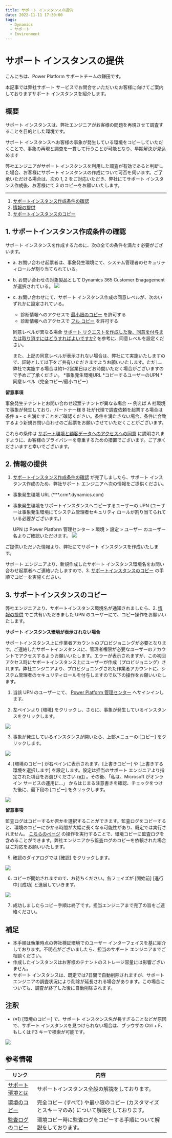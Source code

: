```yaml
---
title: サポート インスタンスの提供
date: 2022-11-11 17:30:00
tags:
  - Dynamics
  - サポート
  - Environment
---
```


#  サポート インスタンスの提供

こんにちは、Power Platform サポートチームの鎌田です。

本記事では弊社サポート サービスでお問合せいただいたお客様に向けてご案内しておりますサポート インスタンスを紹介します。

## 概要

サポート インスタンスは、弊社エンジニアがお客様の問題を再現させて調査することを目的とした環境です。

サポート インスタンスへお客様の事象が発生している環境をコピーしていただくことで、事象の再現と調査を一貫して行うことが可能となり、早期解決が見込めます

弊社エンジニアがサポート インスタンスを利用した調査が有効であると判断した場合、お客様にサポート インスタンスの作成について可否を伺います。ご了承いただける場合は、次の 1, 2 をご対応いただき、弊社にてサポート インスタンス作成後、お客様にて 3 のコピーをお願いいたします。

---
1. [サポートインスタンス作成条件の確認](#anchor-about-criteria)
2. [情報の提供](#anchor-about-information)
3. [サポートインスタンスのコピー](#anchor-about-copy)


<a id='anchor-about-criteria'></a>
## 1. サポートインスタンス作成条件の確認

サポート インスタンスを作成するために、次の全ての条件を満たす必要がございます。
* a. お問い合わせ起票者は、事象発生環境にて、システム管理者のセキュリティロールが割り当てられている。
* b. お問い合わせの対象製品として Dynamics 365 Customer Enagagement が選択されている。
![](./Provide-Support-Instance/00_SR_product.png)
* c. お問い合わせにて、サポート インスタンス作成の同意レベルが、次のいずれかに設定されている。
    * 診断情報へのアクセスで [最小限のコピー](https://learn.microsoft.com/ja-jp/power-platform/admin/copy-environment#copy-over-customizations-and-schemas-only) を許可する
    * 診断情報へのアクセスで [フル コピー](https://learn.microsoft.com/ja-jp/power-platform/admin/copy-environment#copy-over-everything) を許可する
    
    同意レベルが異なる場合 [サポート リクエストを作成した後、同意を付与または取り消すにはどうすればよいですか?](https://learn.microsoft.com/ja-jp/power-platform/admin/support-environment#how-do-i-grant-or-revoke-consent-after-i-create-a-support-request) を参考に、同意レベルを設定ください。

    また、上記の同意レベルが表示されない場合は、弊社にて実施いたしますので、証跡として以下をご共有いただきますようお願いいたします。ただし、弊社で実施する場合は約1~2営業日ほどお時間いただく場合がございますので予めご了承ください。
    *事象発生環境URL
    *コピーするユーザーのUPN
    *同意レベル（完全コピー/最小コピー）
    



__留意事項__

事象発生テナントとお問い合わせ起票テナントが異なる場合 -- 例えば A 社環境で事象が発生しており、パートナー様 B 社が代理で調査依頼を起票する場合は条件 a ~ c を満たすことをご確認ください。条件を満たさない場合、条件に合致するよう新規お問い合わせのご起票をお願いさせていただくことがございます。

これらの条件は [サポート環境と顧客データへのアクセスへの同意](https://learn.microsoft.com/ja-jp/power-platform/admin/support-environment) に説明されますように、お客様のプライバシーを尊重するための措置でございます。ご了承くださいますと幸いでございます。


<a id='anchor-about-information'></a>
## 2. 情報の提供
1. [サポートインスタンス作成条件の確認](#anchor-about-criteria) が完了しましたら、サポート インスタンス作成のため、弊社サポート エンジニアへ次の情報をご提供ください。
* 事象発生環境 URL (\***.crm\*.dynamics.com)
* 事象発生環境をサポートインスタンスへコピーするユーザーの UPN (ユーザーは事象発生環境にてシステム管理者セキュリティ ロールが割り当てられている必要がございます。)

  UPN は Power Platform 管理センター > 環境 > 設定 > ユーザー のユーザー名よりご確認いただけます。
![](./Provide-Support-Instance/00_UPN.png)

ご提供いただいた情報より、弊社にてサポート インスタンスを作成いたします。

サポート エンジニアより、新規作成したサポート インスタンス環境名をお問い合わせ起票者へご連絡いたしますので、3. [サポートインスタンスのコピー](#anchor-about-copy) の手順でコピーを実施ください。


<a id='anchor-about-copy'></a>
## 3. サポートインスタンスのコピー

弊社エンジニアより、サポートインスタンス環境名が通知されましたら、2. [情報の提供](#anchor-about-information) でご共有いただきました UPN のユーザーにて、コピー操作をお願いいたします。


__サポート インスタンス環境が表示されない場合__ 

サポートインスタンス上に作業者アカウントのプロビジョニングが必要となります。ご連絡したサポートインスタンスに、管理者権限が必要なユーザーのアカウントでアクセスするようお願いいたします。エラーが表示されますが、この初回アクセス時にサポートインスタンス上にユーザーが作成（プロビジョニング）されます。弊社エンジニアより、プロビジョニングされた作業者アカウントに、システム管理者のセキュリティロールを付与しますので以下の操作をお願いいたします。


1. 当該 UPN のユーザーにて、 [Power Platform 管理センター](https://admin.powerplatform.microsoft.com/) へサインインします。

2. 左ペインより [環境] をクリックし、さらに、事象が発生しているインスタンスをクリックします。

![](./Provide-Support-Instance/00_choose-environment.png)

3. 事象が発生しているインスタンスが開いたら、上部メニューの [コピー] をクリックします。

![](./Provide-Support-Instance/01_copy_environment.png)

4. [環境のコピー] が右ペインに表示されます。[上書きコピー] や [上書きする環境を選択します] を設定します。設定は担当のサポート エンジニアより指定された項目をお選びください [(※1)](#注釈) 。その後、「私は、Microsoft がオンライン サービスの運用に…」 からはじまる注意書きを確認、チェックをつけた後に、最下段の [コピー] をクリックします。

![](./Provide-Support-Instance/02_copy_environment_setting.png)

__留意事項__

監査ログはコピーするか否かを選択することができます。監査ログをコピーすると、環境のコピーにかかる時間が大幅に長くなる可能性があり、既定では実行されません。 [こちらのページ](https://learn.microsoft.com/ja-jp/power-platform/admin/copy-environment#copying-audit-logs) の操作を実行することで、環境コピーに監査ログを含めることができます。弊社エンジニアから監査ログのコピーを依頼された場合はご対応をお願いいたします。


5. 確認のダイアログでは [確認] をクリックします。

![](./Provide-Support-Instance/03_overwrite_confirm.png)

6. コピーが開始されますので、お待ちください。各フェイズが [開始前] [進行中] [成功] と進展していきます。

![](./Provide-Support-Instance/04_processing.png)

7. 成功しましたらコピー手順は終了です。担当エンジニアまで完了の旨をご連絡ください。

## 補足

- 本手順は執筆時点の弊社検証環境でのユーザー インターフェイスを基に紹介しております。不明点がございましたら、担当のサポート エンジニアまでご相談ください。
- 作成したインスタンスはお客様のテナントのストレージ容量には影響ございません。
- サポート インスタンスは、既定では7日間で自動削除されますが、サポート エンジニアの調査状況により削除が延長される場合があります。この場合についても、調査が終了した後に自動削除されます。

## 注釈
- (※1) [環境のコピー] で、サポート インスタンス名が長すぎることなどが原因で、サポート インスタンスを見つけられない場合は、ブラウザの Ctrl + F、もしくは F3 キーで検索が可能です。

![](./Provide-Support-Instance/07_search_instance.png)


## 参考情報

| リンク | 内容 |
| ---- | --- |
| [サポート環境とは](https://learn.microsoft.com/ja-jp/power-platform/admin/support-environment#what-are-support-environments) | サポートインスタンス全般の解説をしております。 |
| [環境のコピー](https://learn.microsoft.com/ja-jp/power-platform/admin/copy-environment) | 完全コピー (すべて) や最小限のコピー (カスタマイズとスキーマのみ) について解説をしております。 |
| [監査ログのコピー](https://learn.microsoft.com/ja-jp/power-platform/admin/copy-environment#copying-audit-logs) | 環境コピー時に監査ログをコピーする手順について解説をしております。 |
